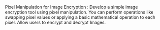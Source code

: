 Pixel Manipulation for Image Encryption : Develop a simple image encryption tool using pixel manipulation. You can perform operations like swapping pixel values or applying a basic mathematical operation to each pixel. Allow users to encrypt and decrypt Images.
